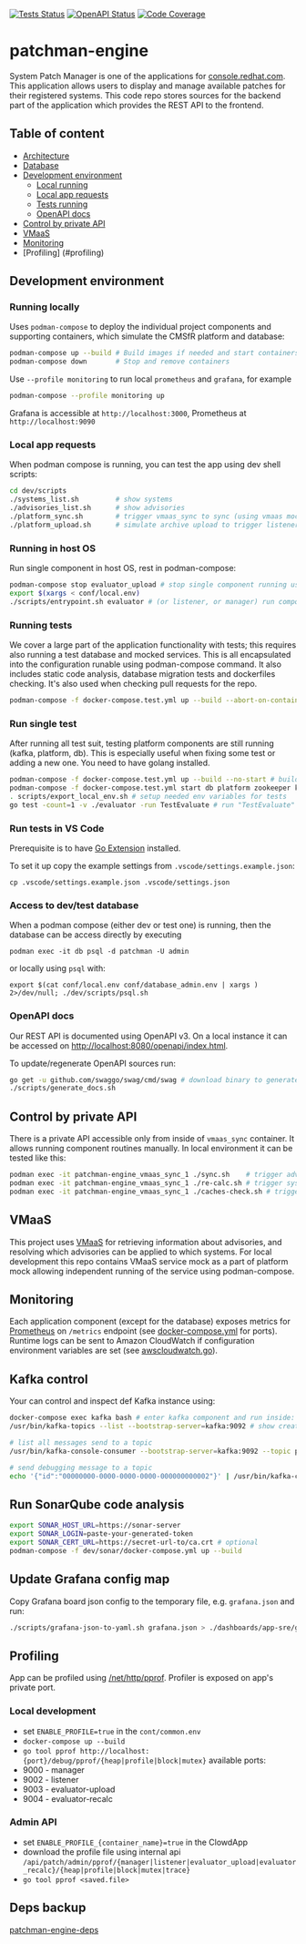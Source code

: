 [![Tests Status](https://github.com/RedHatInsights/patchman-engine/actions/workflows/unittests.yml/badge.svg)](https://github.com/RedHatInsights/patchman-engine/actions/workflows/unittests.yml)
[![OpenAPI Status](https://github.com/RedHatInsights/patchman-engine/actions/workflows/open_api_spec.yml/badge.svg)](https://github.com/RedHatInsights/patchman-engine/actions/workflows/open_api_spec.yml)
[![Code Coverage](https://codecov.io/gh/RedHatInsights/patchman-engine/branch/master/graph/badge.svg)](https://codecov.io/gh/RedHatInsights/patchman-engine)

# patchman-engine
System Patch Manager is one of the applications for [console.redhat.com](https://console.redhat.com). This application allows users to display and manage available patches for their registered systems. This code repo stores sources for the backend part of the application which provides the REST API to the frontend.

## Table of content
- [Architecture](docs/md/architecture.md)
- [Database](docs/md/database.md)
- [Development environment](#development-environment)
  - [Local running](#local-running)
  - [Local app requests](#local-app-requests)
  - [Tests running](#tests-running)
  - [OpenAPI docs](#openapi-docs)
- [Control by private API](#control-by-private-api)
- [VMaaS](#vmaas)
- [Monitoring](#monitoring)
- [Profiling] (#profiling)

## Development environment

### Running locally
Uses `podman-compose` to deploy the individual project components and supporting containers, which simulate the CMSfR platform and database:
~~~bash
podman-compose up --build # Build images if needed and start containers
podman-compose down       # Stop and remove containers
~~~

Use `--profile monitoring` to run local `prometheus` and `grafana`, for example
~~~bash
podman-compose --profile monitoring up
~~~
Grafana is accessible at `http://localhost:3000`, Prometheus at `http://localhost:9090`


### Local app requests
When podman compose is running, you can test the app using dev shell scripts:
~~~bash
cd dev/scripts
./systems_list.sh         # show systems
./advisories_list.sh      # show advisories
./platform_sync.sh        # trigger vmaas_sync to sync (using vmaas mock)
./platform_upload.sh      # simulate archive upload to trigger listener and evaluator_upload
~~~

### Running in host OS
Run single component in host OS, rest in podman-compose:
~~~bash
podman-compose stop evaluator_upload # stop single component running using podman-compose
export $(xargs < conf/local.env)
./scripts/entrypoint.sh evaluator # (or listener, or manager) run component in host OS
~~~

### Running tests
We cover a large part of the application functionality with tests; this requires also running a test database and mocked services. This is all encapsulated into the configuration runable using podman-compose command. It also includes static code analysis, database migration tests and dockerfiles checking. It's also used when checking pull requests for the repo.
~~~bash
podman-compose -f docker-compose.test.yml up --build --abort-on-container-exit
~~~

### Run single test
After running all test suit, testing platform components are still running (kafka, platform, db). This is especially useful when fixing some test or adding a new one. You need to have golang installed.
~~~bash
podman-compose -f docker-compose.test.yml up --build --no-start # build images
podman-compose -f docker-compose.test.yml start db platform zookeeper kafka # start containers
. scripts/export_local_env.sh # setup needed env variables for tests
go test -count=1 -v ./evaluator -run TestEvaluate # run "TestEvaluate" test from "evaluator" component
~~~

### Run tests in VS Code

Prerequisite is to have [Go Extension](https://marketplace.visualstudio.com/items?itemName=golang.Go)
installed.

To set it up copy the example settings from `.vscode/settings.example.json`:
```
cp .vscode/settings.example.json .vscode/settings.json
```

### Access to dev/test database

When a podman compose (either dev or test one) is running, then the database can
be access directly by executing
```
podman exec -it db psql -d patchman -U admin
```

or locally using `psql` with:
```
export $(cat conf/local.env conf/database_admin.env | xargs ) 2>/dev/null; ./dev/scripts/psql.sh
```

### OpenAPI docs
Our REST API is documented using OpenAPI v3. On a local instance it can be accessed on <http://localhost:8080/openapi/index.html>.

To update/regenerate OpenAPI sources run:
~~~bash
go get -u github.com/swaggo/swag/cmd/swag # download binary to generate, do it first time only
./scripts/generate_docs.sh
~~~

## Control by private API
There is a private API accessible only from inside of `vmaas_sync` container. It allows running component routines manually. In local environment it can be tested like this:
~~~bash
podman exec -it patchman-engine_vmaas_sync_1 ./sync.sh    # trigger advisories syncing event.
podman exec -it patchman-engine_vmaas_sync_1 ./re-calc.sh # trigger systems recalculation event.
podman exec -it patchman-engine_vmaas_sync_1 ./caches-check.sh # trigger account caches checking.
~~~

## VMaaS
This project uses [VMaaS](https://github.com/RedHatInsights/vmaas) for retrieving information about advisories, and resolving which advisories can be applied to which systems. For local development this repo contains VMaaS service mock as a part of platform mock allowing independent running of the service using podman-compose.

## Monitoring
Each application component (except for the database) exposes metrics for [Prometheus](https://prometheus.io/)
on `/metrics` endpoint (see [docker-compose.yml](docker-compose.yml) for ports). Runtime logs can be sent to Amazon
CloudWatch if configuration environment variables are set (see [awscloudwatch.go](base/utils/awscloudwatch.go)).

## Kafka control
Your can control and inspect def Kafka instance using:
~~~bash
docker-compose exec kafka bash # enter kafka component and run inside:
/usr/bin/kafka-topics --list --bootstrap-server=kafka:9092 # show created topics

# list all messages send to a topic
/usr/bin/kafka-console-consumer --bootstrap-server=kafka:9092 --topic platform.inventory.events --from-beginning

# send debugging message to a topic
echo '{"id":"00000000-0000-0000-0000-000000000002"}' | /usr/bin/kafka-console-producer --broker-list kafka:9092 --topic patchman.evaluator.upload
~~~

## Run SonarQube code analysis
~~~bash
export SONAR_HOST_URL=https://sonar-server
export SONAR_LOGIN=paste-your-generated-token
export SONAR_CERT_URL=https://secret-url-to/ca.crt # optional
podman-compose -f dev/sonar/docker-compose.yml up --build
~~~

## Update Grafana config map
Copy Grafana board json config to the temporary file, e.g. `grafana.json` and run:
~~~bash
./scripts/grafana-json-to-yaml.sh grafana.json > ./dashboards/app-sre/grafana-dashboard-insights-patchman-engine-general.configmap.yaml
~~~

## Profiling
App can be profiled using [/net/http/pprof](https://pkg.go.dev/net/http/pprof). Profiler is exposed on app's private port.
### Local development
- set `ENABLE_PROFILE=true` in the `cont/common.env`
- `docker-compose up --build`
- `go tool pprof http://localhost:{port}/debug/pprof/{heap|profile|block|mutex}`
available ports:
- 9000 - manager
- 9002 - listener
- 9003 - evaluator-upload
- 9004 - evaluator-recalc
### Admin API
- set `ENABLE_PROFILE_{container_name}=true` in the ClowdApp
- download the profile file using internal api `/api/patch/admin/pprof/{manager|listener|evaluator_upload|evaluator_recalc}/{heap|profile|block|mutex|trace}`
- `go tool pprof <saved.file>`

## Deps backup
[patchman-engine-deps](https://github.com/RedHatInsights/patchman-engine-deps)
